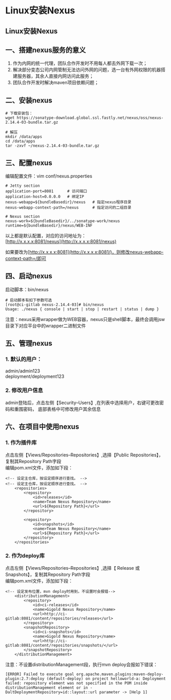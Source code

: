 # Linux安装Nexus

## Linux安装Nexus

## 一、搭建nexus服务的意义 <a id="&#x4E00;&#x642D;&#x5EFA;nexus&#x670D;&#x52A1;&#x7684;&#x610F;&#x4E49;"></a>

1. 作为内网的统一代理，团队合作开发时不用每人都去外网下载一次；
2. 解决部分变态公司内网管制无法访问外网的问题，选一台有外网权限的机器搭建服务器，其余人直接内网访问此服务；
3. 团队合作开发时解决maven项目依赖问题；

## 二、安装nexus <a id="&#x4E8C;&#x5B89;&#x88C5;nexus"></a>

```text
# 下载安装包：
wget https://sonatype-download.global.ssl.fastly.net/nexus/oss/nexus-2.14.4-03-bundle.tar.gz

# 解压
mkdir /data/apps
cd /data/apps
tar -zxvf ~/nexus-2.14.4-03-bundle.tar.gz
```

## 三、配置nexus <a id="&#x4E09;&#x914D;&#x7F6E;nexus"></a>

编辑配置文件：vim conf/nexus.properties

```text
# Jetty section
application-port=8081      # 访问端口
application-host=0.0.0.0   # 绑定IP
nexus-webapp=${bundleBasedir}/nexus   # 指定nexus程序目录
nexus-webapp-context-path=/nexus      # 指定访问的二组目录

# Nexus section
nexus-work=${bundleBasedir}/../sonatype-work/nexus
runtime=${bundleBasedir}/nexus/WEB-INF
```

以上都是默认配置，对应的访问地址为：  
[http://x.x.x.x:8081/nexus](http://x.x.x.x:8081/nexus)

如果要改为[http://x.x.x.x:8081](http://x.x.x.x:8081/)，则修改nexus-webapp-context-path=/即可

## 四、启动nexus <a id="&#x56DB;&#x542F;&#x52A8;nexus"></a>

启动脚本：bin/nexus

```text
# 启动脚本有如下参数可选
[root@ci-gitlab nexus-2.14.4-03]# bin/nexus
Usage: ./nexus { console | start | stop | restart | status | dump }
```

注意：nexus采用wrapper做为WEB容器，nexus只是shell脚本，最终会调用jsw目录下对应平台中的wrapper二进制文件

## 五、管理nexus <a id="&#x4E94;&#x7BA1;&#x7406;nexus"></a>

### 1. 默认的用户： <a id="1-&#x9ED8;&#x8BA4;&#x7684;&#x7528;&#x6237;"></a>

admin/admin123  
deployment/deployment123

### 2. 修改用户信息 <a id="2-&#x4FEE;&#x6539;&#x7528;&#x6237;&#x4FE1;&#x606F;"></a>

admin登陆后，点击左侧【Security–Users】,在列表中选择用户，右键可更改密码和重围密码， 底部表格中可修改用户其余信息

## 六、在项目中使用nexus <a id="&#x516D;&#x5728;&#x9879;&#x76EE;&#x4E2D;&#x4F7F;&#x7528;nexus"></a>

### 1. 作为插件库 <a id="1-&#x4F5C;&#x4E3A;&#x63D2;&#x4EF6;&#x5E93;"></a>

点击左侧【Views/Repositories–Repositories】,选择【Public Repositories】，复制其Repository Path字段  
编辑pom.xml文件，添加如下段：

```text
<!-- 设定主仓库，按设定顺序进行查找。 -->
<!-- 设定主仓库，按设定顺序进行查找。 -->
    <repositories>
        <repository>
            <id>releases</id>
            <name>Team Nexus Repository</name>
            <url>${Repository Path}</url>
        </repository>

        <repository>
            <id>snapshots</id>
            <name>Team Nexus Repository</name>
            <url>${Repository Path}</url>
        </repository>
    </repositories>
```

### 2. 作为deploy库 <a id="2-&#x4F5C;&#x4E3A;deploy&#x5E93;"></a>

点击左侧【Views/Repositories–Repositories】,选择【 Release 或 Snapshots】，复制其Repository Path字段  
编辑pom.xml文件，添加如下段：

```text
<!-- 设定发布位置，mvn deploy时用到，不设置时会报错-->
    <distributionManagement>
        <repository>
            <id>ci-releases</id>
            <name>Gigold Nexus Repository</name>
            <url>http://ci-gitlab:8081/content/repositories/releases</url>
        </repository>
        <snapshotRepository>
            <id>ci-snapshots</id>
            <name>Gigold Nexus Repository</name>
            <url>http://ci-gitlab:8081/content/repositories/snapshots/</url>
        </snapshotRepository>
    </distributionManagement>
```

注意：不设置distributionManagement段，执行mvn deploy会报如下错误：

```text
[ERROR] Failed to execute goal org.apache.maven.plugins:maven-deploy-plugin:2.7:deploy (default-deploy) on project helloworld-a: Deployment failed: repository element was not specified in the POM inside distributionManagement element or in -DaltDeploymentRepository=id::layout::url parameter -> [Help 1]
```

